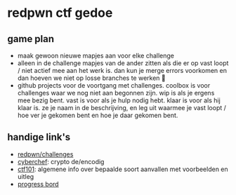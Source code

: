 # redpwn ctf gedoe

## game plan

- maak gewoon nieuwe mapjes aan voor elke challenge
- alleen in de challenge mapjes van de ander zitten als die er op vast loopt /
	niet actief mee aan het werk is. dan kun je merge errors voorkomen en dan
	hoeven we niet op losse branches te werken :tada:
- github projects voor de voortgang met challenges. coolbox is voor challenges
	waar we nog niet aan begonnen zijn. wip is als je ergens mee bezig bent. vast
	is voor als je hulp nodig hebt. klaar is voor als hij klaar is. ze je naam in
	de beschrijving, en leg uit waarmee je vast loopt / hoe ver je gekomen bent en
	hoe je daar gekomen bent.

## handige link's

- [redpwn/challenges](https://2021.redpwn.net/challs)
- [cyberchef](https://gchq.github.io/CyberChef): crypto de/encodig
- [ctf101](https://ctf101.org/): algemene info over bepaalde soort aanvallen
	met voorbeelden en uitleg
- [progress bord](https://github.com/lonkaars/redpwn/projects/1)

